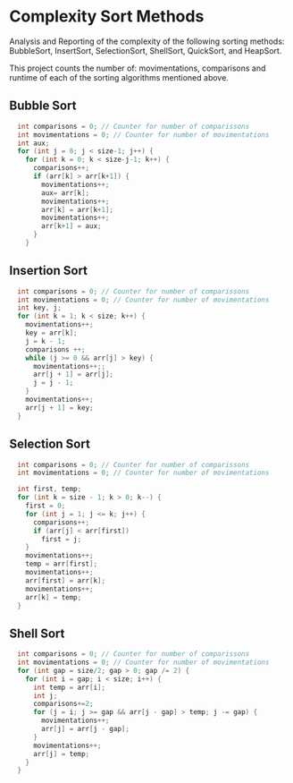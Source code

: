 # Complexity Sort Methods
Analysis and Reporting of the complexity of the following sorting methods: BubbleSort, InsertSort, SelectionSort, ShellSort, QuickSort, and HeapSort.

This project counts the number of: movimentations, comparisons and runtime of each of the sorting algorithms mentioned above.

## Bubble Sort
```cpp 
  int comparisons = 0; // Counter for number of comparissons
  int movimentations = 0; // Counter for number of movimentations
  int aux;
  for (int j = 0; j < size-1; j++) {
    for (int k = 0; k < size-j-1; k++) {
      comparisons++; 
      if (arr[k] > arr[k+1]) {
        movimentations++; 
        aux= arr[k];
        movimentations++;
        arr[k] = arr[k+1];
        movimentations++;
        arr[k+1] = aux; 
      }
    }
```

## Insertion Sort

```cpp
  int comparisons = 0; // Counter for number of comparissons
  int movimentations = 0; // Counter for number of movimentations
  int key, j;  
  for (int k = 1; k < size; k++) {  
    movimentations++;
    key = arr[k];  
    j = k - 1;
    comparisons ++;
    while (j >= 0 && arr[j] > key) {
      movimentations++;;  
      arr[j + 1] = arr[j];  
      j = j - 1;  
    }  
    movimentations++;
    arr[j + 1] = key;  
  }  
```

## Selection Sort

```cpp
  int comparisons = 0; // Counter for number of comparissons
  int movimentations = 0; // Counter for number of movimentations

  int first, temp;
  for (int k = size - 1; k > 0; k--) {
    first = 0;
    for (int j = 1; j <= k; j++) {
      comparisons++;
      if (arr[j] < arr[first])
        first = j;
    }
    movimentations++;
    temp = arr[first]; 
    movimentations++;
    arr[first] = arr[k];
    movimentations++;
    arr[k] = temp;
  }
```

## Shell Sort

```cpp
  int comparisons = 0; // Counter for number of comparissons
  int movimentations = 0; // Counter for number of movimentations
  for (int gap = size/2; gap > 0; gap /= 2) { 
    for (int i = gap; i < size; i++) { 
      int temp = arr[i]; 
      int j;
      comparisons+=2;             
      for (j = i; j >= gap && arr[j - gap] > temp; j -= gap) {
        movimentations++;
        arr[j] = arr[j - gap]; 
      }
      movimentations++;    
      arr[j] = temp; 
    } 
  } 
```